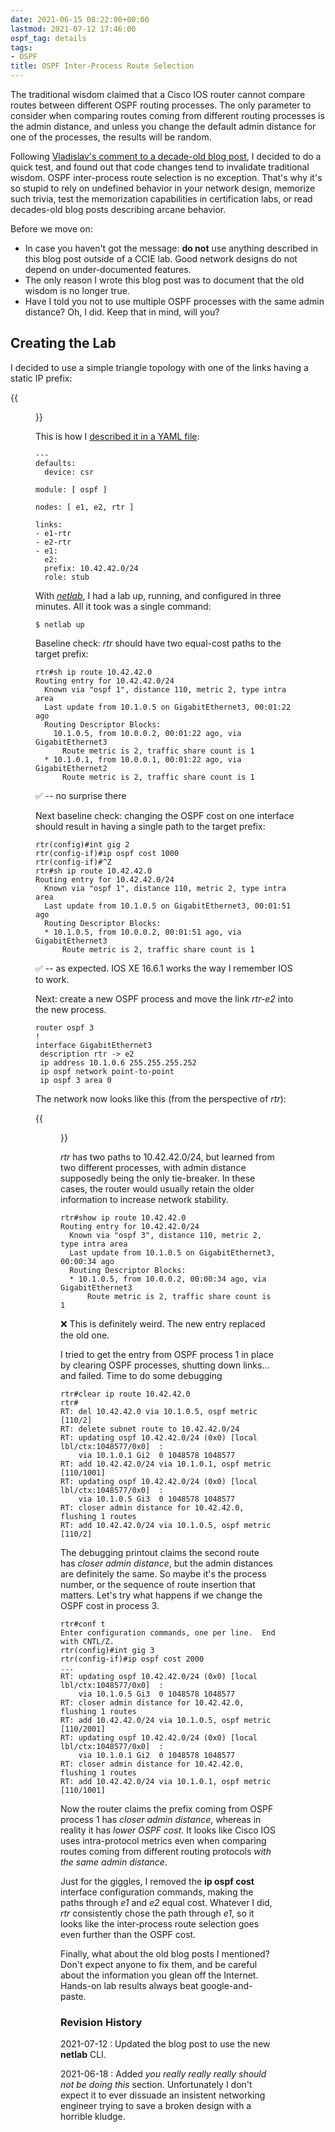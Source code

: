 ```yaml
---
date: 2021-06-15 08:22:00+00:00
lastmod: 2021-07-12 17:46:00
ospf_tag: details
tags:
- OSPF
title: OSPF Inter-Process Route Selection
---
```

The traditional wisdom claimed that a Cisco IOS router cannot compare routes between different OSPF routing processes. The only parameter to consider when comparing routes coming from different routing processes is the admin distance, and unless you change the default admin distance for one of the processes, the results will be random.

Following [Vladislav's comment to a decade-old blog post](/2008/01/e1-and-e2-routes-in-ospf/#639), I decided to do a quick test, and found out that code changes tend to invalidate traditional wisdom. OSPF inter-process route selection is no exception. That's why it's so stupid to rely on undefined behavior in your network design, memorize such trivia, test the memorization capabilities in certification labs, or read decades-old blog posts describing arcane behavior.
<!--more-->

Before we move on:

* In case you haven't got the message: **do not** use anything described in this blog post outside of a CCIE lab. Good network designs do not depend on under-documented features.
* The only reason I wrote this blog post was to document that the old wisdom is no longer true.
* Have I told you not to use multiple OSPF processes with the same admin distance? Oh, I did. Keep that in mind, will you?

## Creating the Lab

I decided to use a simple triangle topology with one of the links having a static IP prefix:

{{<figure src="/2021/06/OSPF-Inter-Process.png" caption="Lab topology">}}

This is how I [described it in a YAML file](https://github.com/ipspace/netlab-examples/tree/master/OSPF/multi-process):

```
---
defaults:
  device: csr

module: [ ospf ]

nodes: [ e1, e2, rtr ]

links:
- e1-rtr
- e2-rtr
- e1:
  e2:
  prefix: 10.42.42.0/24
  role: stub
```

With *[netlab](https://netlab.tools/)*, I had a lab up, running, and configured in three minutes. All it took was a single command:

```
$ netlab up
```

Baseline check: *rtr* should have two equal-cost paths to the target prefix:

```
rtr#sh ip route 10.42.42.0
Routing entry for 10.42.42.0/24
  Known via "ospf 1", distance 110, metric 2, type intra area
  Last update from 10.1.0.5 on GigabitEthernet3, 00:01:22 ago
  Routing Descriptor Blocks:
    10.1.0.5, from 10.0.0.2, 00:01:22 ago, via GigabitEthernet3
      Route metric is 2, traffic share count is 1
  * 10.1.0.1, from 10.0.0.1, 00:01:22 ago, via GigabitEthernet2
      Route metric is 2, traffic share count is 1
```

✅ -- no surprise there

Next baseline check: changing the OSPF cost on one interface should result in having a single path to the target prefix:

```
rtr(config)#int gig 2
rtr(config-if)#ip ospf cost 1000
rtr(config-if)#^Z
rtr#sh ip route 10.42.42.0
Routing entry for 10.42.42.0/24
  Known via "ospf 1", distance 110, metric 2, type intra area
  Last update from 10.1.0.5 on GigabitEthernet3, 00:01:51 ago
  Routing Descriptor Blocks:
  * 10.1.0.5, from 10.0.0.2, 00:01:51 ago, via GigabitEthernet3
      Route metric is 2, traffic share count is 1
```

✅ -- as expected. IOS XE 16.6.1 works the way I remember IOS to work.

Next: create a new OSPF process and move the link *rtr-e2* into the new process. 

```
router ospf 3
! 
interface GigabitEthernet3
 description rtr -> e2
 ip address 10.1.0.6 255.255.255.252
 ip ospf network point-to-point
 ip ospf 3 area 0
```

The network now looks like this (from the perspective of *rtr*):

{{<figure src="/2021/06/OSPF-Multi-Process.png" caption="Multi-process OSPF deployment on *rtr*">}}

*rtr* has two paths to 10.42.42.0/24, but learned from two different processes, with admin distance supposedly being the only tie-breaker. In these cases, the router would usually retain the older information to increase network stability.

```
rtr#show ip route 10.42.42.0
Routing entry for 10.42.42.0/24
  Known via "ospf 3", distance 110, metric 2, type intra area
  Last update from 10.1.0.5 on GigabitEthernet3, 00:00:34 ago
  Routing Descriptor Blocks:
  * 10.1.0.5, from 10.0.0.2, 00:00:34 ago, via GigabitEthernet3
      Route metric is 2, traffic share count is 1
```

❌ This is definitely weird. The new entry replaced the old one.

I tried to get the entry from OSPF process 1 in place by clearing OSPF processes, shutting down links... and failed. Time to do some debugging

```
rtr#clear ip route 10.42.42.0
rtr#
RT: del 10.42.42.0 via 10.1.0.5, ospf metric [110/2]
RT: delete subnet route to 10.42.42.0/24
RT: updating ospf 10.42.42.0/24 (0x0) [local lbl/ctx:1048577/0x0]  :
    via 10.1.0.1 Gi2  0 1048578 1048577
RT: add 10.42.42.0/24 via 10.1.0.1, ospf metric [110/1001]
RT: updating ospf 10.42.42.0/24 (0x0) [local lbl/ctx:1048577/0x0]  :
    via 10.1.0.5 Gi3  0 1048578 1048577
RT: closer admin distance for 10.42.42.0, flushing 1 routes
RT: add 10.42.42.0/24 via 10.1.0.5, ospf metric [110/2]
```

The debugging printout claims the second route has *closer admin distance*, but the admin distances are definitely the same. So maybe it's the process number, or the sequence of route insertion that matters. Let's try what happens if we change the OSPF cost in process 3.

```
rtr#conf t
Enter configuration commands, one per line.  End with CNTL/Z.
rtr(config)#int gig 3
rtr(config-if)#ip ospf cost 2000
...
RT: updating ospf 10.42.42.0/24 (0x0) [local lbl/ctx:1048577/0x0]  :
    via 10.1.0.5 Gi3  0 1048578 1048577
RT: closer admin distance for 10.42.42.0, flushing 1 routes
RT: add 10.42.42.0/24 via 10.1.0.5, ospf metric [110/2001]
RT: updating ospf 10.42.42.0/24 (0x0) [local lbl/ctx:1048577/0x0]  :
    via 10.1.0.1 Gi2  0 1048578 1048577
RT: closer admin distance for 10.42.42.0, flushing 1 routes
RT: add 10.42.42.0/24 via 10.1.0.1, ospf metric [110/1001]
```

Now the router claims the prefix coming from OSPF process 1 has *closer admin distance*, whereas in reality it has *lower OSPF cost*. It looks like Cisco IOS uses intra-protocol metrics even when comparing routes coming from different routing protocols *with the same admin distance*.

Just for the giggles, I removed the **ip ospf cost** interface configuration commands, making the paths through *e1* and *e2* equal cost. Whatever I did, *rtr* consistently chose the path through *e1*, so it looks like the inter-process route selection goes even further than the OSPF cost.

Finally, what about the old blog posts I mentioned? Don't expect anyone to fix them, and be careful about the information you glean off the Internet. Hands-on lab results always beat google-and-paste.

### Revision History

2021-07-12
: Updated the blog post to use the new **netlab** CLI.

2021-06-18
: Added _you really really really should not be doing this_ section. Unfortunately I don't expect it to ever dissuade an insistent networking engineer trying to save a broken design with a horrible kludge.